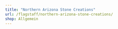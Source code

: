 ```yaml
---
title: "Northern Arizona Stone Creations"
url: /flagstaff/northern-arizona-stone-creations/
shop: Allgemein
---
```

